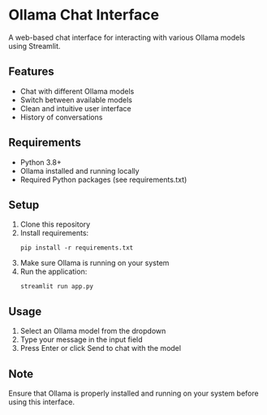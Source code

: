 # Ollama Chat Interface

A web-based chat interface for interacting with various Ollama models using Streamlit.

## Features
- Chat with different Ollama models
- Switch between available models
- Clean and intuitive user interface
- History of conversations

## Requirements
- Python 3.8+
- Ollama installed and running locally
- Required Python packages (see requirements.txt)

## Setup
1. Clone this repository
2. Install requirements:
   ```
   pip install -r requirements.txt
   ```
3. Make sure Ollama is running on your system
4. Run the application:
   ```
   streamlit run app.py
   ```

## Usage
1. Select an Ollama model from the dropdown
2. Type your message in the input field
3. Press Enter or click Send to chat with the model

## Note
Ensure that Ollama is properly installed and running on your system before using this interface.